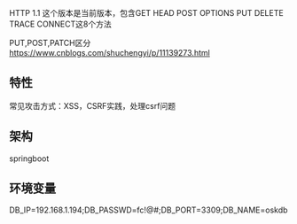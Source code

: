 HTTP 1.1 这个版本是当前版本，包含GET HEAD POST OPTIONS PUT DELETE TRACE CONNECT这8个方法

PUT,POST,PATCH区分
https://www.cnblogs.com/shuchengyi/p/11139273.html


## 特性

常见攻击方式：XSS，CSRF实践，处理csrf问题


## 架构

springboot

## 环境变量
DB_IP=192.168.1.194;DB_PASSWD=fc!@#;DB_PORT=3309;DB_NAME=oskdb


